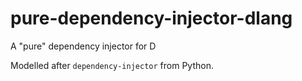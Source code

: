 # pure-dependency-injector-dlang
A "pure" dependency injector for D

Modelled after `dependency-injector` from Python.
